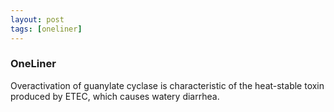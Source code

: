 ```yaml
---
layout: post
tags: [oneliner]
---
```



### OneLiner

Overactivation of guanylate cyclase is characteristic of the heat-stable toxin produced by ETEC, which causes watery diarrhea.
